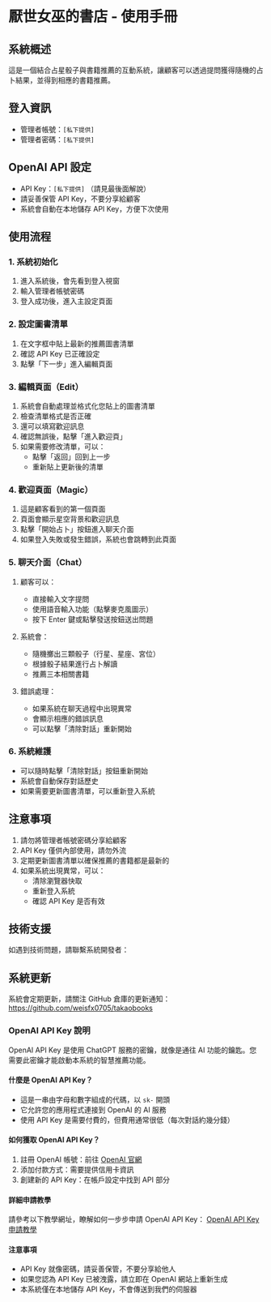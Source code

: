 # 厭世女巫的書店 - 使用手冊

## 系統概述
這是一個結合占星骰子與書籍推薦的互動系統，讓顧客可以透過提問獲得隨機的占卜結果，並得到相應的書籍推薦。

## 登入資訊
- 管理者帳號：`[私下提供]`
- 管理者密碼：`[私下提供]`

## OpenAI API 設定
- API Key：`[私下提供]` （請見最後面解說）
- 請妥善保管 API Key，不要分享給顧客
- 系統會自動在本地儲存 API Key，方便下次使用


## 使用流程

### 1. 系統初始化
1. 進入系統後，會先看到登入視窗
2. 輸入管理者帳號密碼
3. 登入成功後，進入主設定頁面

### 2. 設定圖書清單
1. 在文字框中貼上最新的推薦圖書清單
2. 確認 API Key 已正確設定
3. 點擊「下一步」進入編輯頁面

### 3. 編輯頁面（Edit）
1. 系統會自動處理並格式化您貼上的圖書清單
2. 檢查清單格式是否正確
3. 還可以填寫歡迎訊息
3. 確認無誤後，點擊「進入歡迎頁」
4. 如果需要修改清單，可以：
   - 點擊「返回」回到上一步
   - 重新貼上更新後的清單

### 4. 歡迎頁面（Magic）
1. 這是顧客看到的第一個頁面
2. 頁面會顯示星空背景和歡迎訊息
3. 點擊「開始占卜」按鈕進入聊天介面
4. 如果登入失敗或發生錯誤，系統也會跳轉到此頁面

### 5. 聊天介面（Chat）
1. 顧客可以：
   - 直接輸入文字提問
   - 使用語音輸入功能（點擊麥克風圖示）
   - 按下 Enter 鍵或點擊發送按鈕送出問題

2. 系統會：
   - 隨機擲出三顆骰子（行星、星座、宮位）
   - 根據骰子結果進行占卜解讀
   - 推薦三本相關書籍

3. 錯誤處理：
   - 如果系統在聊天過程中出現異常
   - 會顯示相應的錯誤訊息
   - 可以點擊「清除對話」重新開始

### 6. 系統維護
- 可以隨時點擊「清除對話」按鈕重新開始
- 系統會自動保存對話歷史
- 如果需要更新圖書清單，可以重新登入系統

## 注意事項
1. 請勿將管理者帳號密碼分享給顧客
2. API Key 僅供內部使用，請勿外流
3. 定期更新圖書清單以確保推薦的書籍都是最新的
4. 如果系統出現異常，可以：
   - 清除瀏覽器快取
   - 重新登入系統
   - 確認 API Key 是否有效

## 技術支援
如遇到技術問題，請聯繫系統開發者：


## 系統更新
系統會定期更新，請關注 GitHub 倉庫的更新通知：
https://github.com/weisfx0705/takaobooks 

### OpenAI API Key 說明
OpenAI API Key 是使用 ChatGPT 服務的密鑰，就像是通往 AI 功能的鑰匙。您需要此密鑰才能啟動本系統的智慧推薦功能。

#### 什麼是 OpenAI API Key？
- 這是一串由字母和數字組成的代碼，以 `sk-` 開頭
- 它允許您的應用程式連接到 OpenAI 的 AI 服務
- 使用 API Key 是需要付費的，但費用通常很低（每次對話約幾分錢）

#### 如何獲取 OpenAI API Key？
1. 註冊 OpenAI 帳號：前往 [OpenAI 官網](https://openai.com/)
2. 添加付款方式：需要提供信用卡資訊
3. 創建新的 API Key：在帳戶設定中找到 API 部分

#### 詳細申請教學
請參考以下教學網址，瞭解如何一步步申請 OpenAI API Key：
[OpenAI API Key 申請教學](https://www.wordss.ai/blog/how-to-get-openai-api-key)

#### 注意事項
- API Key 就像密碼，請妥善保管，不要分享給他人
- 如果您認為 API Key 已被洩露，請立即在 OpenAI 網站上重新生成
- 本系統僅在本地儲存 API Key，不會傳送到我們的伺服器